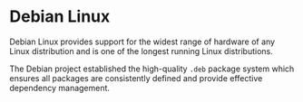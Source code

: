 # Debian Linux

Debian Linux provides support for the widest range of hardware of any Linux distribution and is one of the longest running Linux distributions.

The Debian project established the high-quality `.deb` package system which ensures all packages are consistently defined and provide effective dependency management.
